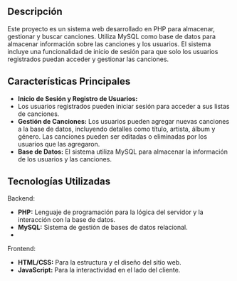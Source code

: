## Descripción
Este proyecto es un sistema web desarrollado en PHP para almacenar, gestionar y buscar canciones. Utiliza MySQL como base de datos para almacenar información sobre las canciones y los usuarios. El sistema incluye una funcionalidad de inicio de sesión para que solo los usuarios registrados puedan acceder y gestionar las canciones.

## Características Principales
- **Inicio de Sesión y Registro de Usuarios:**
- Los usuarios registrados pueden iniciar sesión para acceder a sus listas de canciones.
- **Gestión de Canciones:** Los usuarios pueden agregar nuevas canciones a la base de datos, incluyendo detalles como título, artista, álbum y género.
                            Las canciones pueden ser editadas o eliminadas por los usuarios que las agregaron.
- **Base de Datos:** El sistema utiliza MySQL para almacenar la información de los usuarios y las canciones.

## Tecnologías Utilizadas
Backend:
- **PHP:** Lenguaje de programación para la lógica del servidor y la interacción con la base de datos.
- **MySQL:** Sistema de gestión de bases de datos relacional.
- 
Frontend:
- **HTML/CSS:** Para la estructura y el diseño del sitio web.
- **JavaScript:** Para la interactividad en el lado del cliente.
